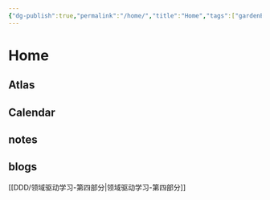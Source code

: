 ```yaml
---
{"dg-publish":true,"permalink":"/home/","title":"Home","tags":["gardenEntry","gardenEntry"]}
---
```




# Home


## Atlas


## Calendar


## notes


## blogs 

[[DDD/领域驱动学习-第四部分\|领域驱动学习-第四部分]]